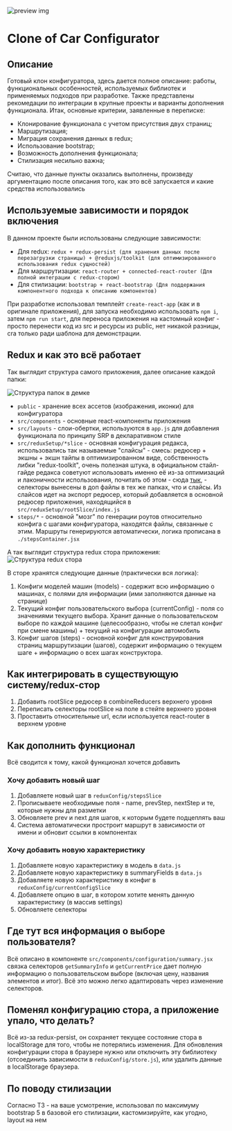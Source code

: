 ![preview img](./public/wheels/model_x/model_x_wheel_1.png)
# Clone of Car Configurator
## Описание
Готовый клон конфигуратора, здесь дается полное описание: работы, функциональных особенностей, используемых библиотек и применяемых подходов при разработке. Также представлены рекомедации по интеграции в крупные проекты и варианты дополнения функционала.
Итак, основные критерии, заявленные в переписке:

* Клонирование функционала с учетом присутствия двух страниц;
* Маршрутизация;
* Миграция сохранения данных в redux;
* Использование bootstrap;
* Возможность дополнения функционала;
* Стилизация несильно важна;

Считаю, что данные пункты оказались выполнены, произведу аргументацию после описания того, как это всё запускается и какие средства использовались
## Используемые зависимости и порядок включения
В данном проекте были использованы следующие зависимости:

* Для redux: `redux + redux-persist (для хранения данных после перезагрузки страницы) + @reduxjs/toolkit (для оптимизированного использования redux сущностей)`
* Для маршрутизации: `react-router + connected-react-router (Для полной интеграции с redux-стором)`
* Для стилизации: `bootstrap + react-bootstrap (Для поддержания компонентного подхода к описанию компонентов)`

При разработке использовал темплейт `create-react-app` (как и в оригинале приложения), для запуска необходимо использовать `npm i`, затем `npm run start`, для переноса приложения на кастомный конфиг - просто перенести код из src и ресурсы из public, нет никакой разницы, cra только ради шаблона для демонстрации.

## Redux и как это всё работает
Так выглядит структура самого приложения, далее описание каждой папки:

![Структура папок в демке](./forREADME/foldersStructure.png)

* `public` - хранение всех ассетов (изображения, иконки) для конфигуратора
* `src/components` - основные react-компоненты приложения
* `src/layouts` - слои-обертки, используются в `app.js` для добавления функционала по принципу SRP в декларативном стиле
* `src/reduxSetup/*slice` - основная конфигурация редакса, использовались так называемые "слайсы" - смесь: редюсер + экшны + экшн тайпы в оптимизированном виде, собственность либки "redux-toolkit", очень полезная штука, в официальном стайл-гайде редакса советуют использовать именно её из-за оптимизаций и лаконичности использования, почитать об этом - сюда [тык](https://redux.js.org/style-guide/style-guide#use-redux-toolkit-for-writing-redux-logic), - селекторы вынесены в доп файлы в тех же папках, что и слайсы. Из слайсов идет на экспорт редюсер, который добавляется в основной редюсер приложения, находящийся в `src/reduxSetup/rootSlice/index.js`
* `steps/*` - основной "мозг" по генерации роутов относительно конфига с шагами конфигуратора, находятся файлы, связанные с этим. Маршруты генерируются автоматически, логика прописана в `./stepsContainer.jsx`


А так выглядит структура redux стора приложения:
![Структура redux стора](./forREADME/store.png)

В сторе хранятся следующие данные (практически вся логика):
1. Конфиги моделей машин (models) - содержит всю информацию о машинах, с полями для информации (ими заполняются данные на странице)
2. Текущий конфиг пользовательского выбора (currentConfig) - поля со значениями текущего выбора. Хранит данные о пользовательском выборе по каждой машине (целесообразно, чтобы не слетал конфиг при смене машины) + текущий на конфигурации автомобиль
3. Конфиг шагов (steps) - основной конфиг для конструирования страниц маршрутизации (шагов), содержит информацию о текущем шаге + информацию о всех шагах конструктора. 

## Как интегрировать в существующую систему/redux-стор
1. Добавить rootSlice редюсер в combineReducers верхнего уровня
2. Переписать селекторы rootSlice на поле в стейте верхнего уровня
3. Проставить относительные url, если используется react-router в верхнем уровне

## Как дополнить функционал
Всё сводится к тому, какой функционал хочется добавить

### Хочу добавить новый шаг
1. Добавляете новый шаг в `reduxConfig/stepsSlice`
2. Прописываете необходимые поля - name, prevStep, nextStep и те, которые нужны для разметки
3. Обновляете prev и next для шагов, к которым будете подцеплять ваш
4. Система автоматически простроит маршрут в зависимости от имени и обновит ссылки в компонентах

### Хочу добавить новую характеристику
1. Добавляете новую характеристику в модель в `data.js`
2. Добавляете новую характеристику в summaryFields в `data.js`
3. Добавляете новую характеристику в конфиг в `reduxConfig/currentConfigSlice`
4. Добавляете опцию в шаг, в котором хотите менять данную характеристику (в массив settings)
5. Обновляете селекторы

## Где тут вся информация о выборе пользователя?
Всё описано в компоненте `src/components/configuration/summary.jsx` связка селекторов `getSummaryInfo` и `getCurrentPrice` дает полную информацию о пользовательском выборе (включая цену, названия элементов и итог). Всё это можно легко адаптировать через изменение селекторов.

## Поменял конфигурацию стора, а приложение упало, что делать?
Всё из-за redux-persist, он сохраняет текущее состояние стора в localStorage для того, чтобы не потерялись изменения. Для обновления конфигурации стора в браузере нужно или отключить эту библиотеку (отсоединить зависимости в `reduxConfig/store.js`), или удалить данные в localStorage браузера.

## По поводу стилизации
Согласно ТЗ - на ваше усмотрение, использовал по максимуму bootstrap 5 в базовой его стилизации, кастомизируйте, как угодно, layout на нем



